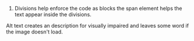 1. Divisions help enforce the code as blocks the span element
 helps the text appear inside the divisions.

 Alt text creates an description for visually impaired and leaves some word
 if the image doesn't load.

   
